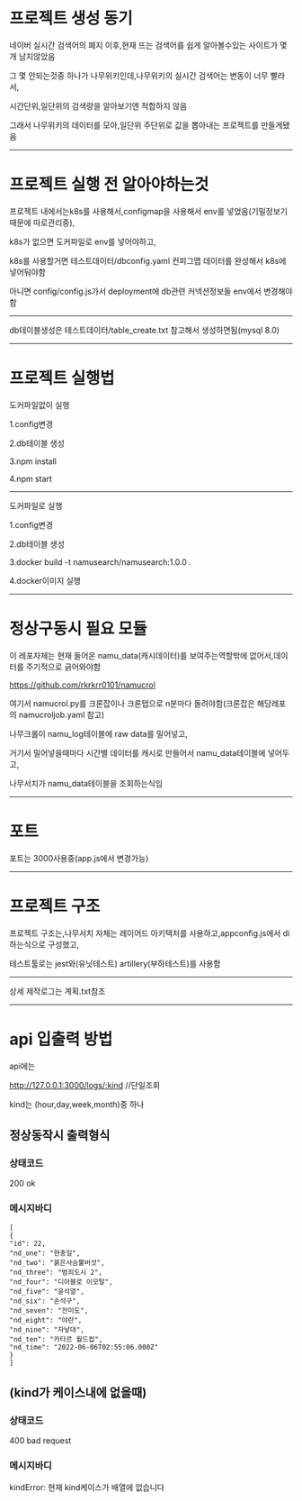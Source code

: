 # 프로젝트 생성 동기

네이버 실시간 검색어의 폐지 이후,현재 뜨는 검색어를 쉽게 알아볼수있는 사이트가 몇개 남지않았음

그 몇 안되는것중 하나가 나무위키인데,나무위키의 실시간 검색어는 변동이 너무 빨라서,

시간단위,일단위의 검색량을 알아보기엔 적합하지 않음

그래서 나무위키의 데이터를 모아,일단위 주단위로 값을 뽑아내는 프로젝트를 만들게됐음

---

# 프로젝트 실행 전 알아야하는것

프로젝트 내에서는k8s를 사용해서,configmap을 사용해서 env를 넣었음(기밀정보기때문에 따로관리중),

k8s가 없으면 도커파일로 env를 넣어야하고,

k8s를 사용할거면 테스트데이터/dbconfig.yaml 컨피그맵 데이터를 완성해서 k8s에 넣어둬야함

아니면 config/config.js가서 deployment에 db관련 커넥션정보들 env에서 변경해야함

---

db테이블생성은 테스트데이터/table_create.txt 참고해서 생성하면됨(mysql 8.0)

---

# 프로젝트 실행법

도커파일없이 실행

1.config변경

2.db테이블 생성

3.npm install

4.npm start

---

도커파일로 실행

1.config변경

2.db테이블 생성

3.docker build -t namusearch/namusearch:1.0.0 .

4.docker이미지 실행

---

# 정상구동시 필요 모듈

이 레포자체는 현재 들어온 namu_data(캐시데이터)를 보여주는역할밖에 없어서,데이터를 주기적으로 긁어와야함

https://github.com/rkrkrr0101/namucrol

여기서 namucrol.py를 크론잡이나 크론탭으로 n분마다 돌려야함(크론잡은 해당레포의 namucroljob.yaml 참고)

나무크롤이 namu_log테이블에 raw data를 밀어넣고,

거기서 밀어넣을때마다 시간별 데이터를 캐시로 만들어서 namu_data테이블에 넣어두고,

나무서치가 namu_data테이블을 조회하는식임

---

# 포트

포트는 3000사용중(app.js에서 변경가능)

---

# 프로젝트 구조

프로젝트 구조는,나무서치 자체는 레이어드 아키텍처를 사용하고,appconfig.js에서 di하는식으로 구성했고,

테스트툴로는 jest와(유닛테스트) artillery(부하테스트)를 사용함

---

상세 제작로그는 계획.txt참조

---

# api 입출력 방법

api에는

http://127.0.0.1:3000/logs/:kind //단일조회

kind는 (hour,day,week,month)중 하나

## 정상동작시 출력형식

### 상태코드

200 ok

### 메시지바디

```
[
{
"id": 22,
"nd_one": "현충일",
"nd_two": "붉은사슴뿔버섯",
"nd_three": "범죄도시 2",
"nd_four": "디아블로 이모탈",
"nd_five": "윤석열",
"nd_six": "손석구",
"nd_seven": "전미도",
"nd_eight": "야란",
"nd_nine": "자낳대",
"nd_ten": "카타르 월드컵",
"nd_time": "2022-06-06T02:55:06.000Z"
}
]
```

## (kind가 케이스내에 없을때)

### 상태코드

400 bad request

### 메시지바디

kindError: 현재 kind케이스가 배열에 없습니다

